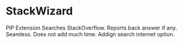 # StackWizard
PIP Extension
Searches StackOverflow. Reports back answer if any. Seamless. Does not add much time. Addign search internet option.
